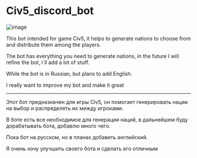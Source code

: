 # Civ5_discord_bot
![image](https://user-images.githubusercontent.com/103960064/203495543-254e034d-631b-43d1-ac15-bb516f9da73e.png)


This bot intended for game Civ5, it helps to generate nations to choose from and distribute them among the players.

The bot has everything you need to generate nations, in the future I will refine the bot, i`ll add a lot of stuff.

While the bot is in Russian, but plans to add English.

I really want to improve my bot and make it great


---

Этот бот предназначен для игры Civ5, он помогает генерировать нации на выбор и распределять их между игроками.

В боте есть все необходимое для генерации наций, в дальнейшем буду дорабатывать бота, добавлю много чего.

Пока бот на русском, но в планах добавить английский.

Я очень хочу улучшить своего бота и сделать его отличным

